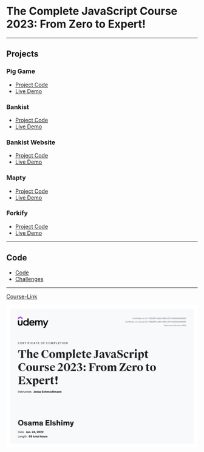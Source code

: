 # The Complete JavaScript Course 2023: From Zero to Expert!

---

## Projects

### Pig Game

- [Project Code](./Projects/01-Pig-Game/)
- [Live Demo]()

### Bankist

- [Project Code](./Projects/02-Bankist-app/)
- [Live Demo](https://bankist-osama-elshimy.netlify.app/)

### Bankist Website

- [Project Code](./Projects/03-Bankist-website/)
- [Live Demo](https://bankist-site-osama-elshimy.netlify.app/)

### Mapty

- [Project Code](./Projects/04-Mapty/)
- [Live Demo](https://mapty-osama-elshimy.netlify.app/)

### Forkify

- [Project Code](./Projects/05-Forkify/)
- [Live Demo](https://forkify-osama.netlify.app/)

---

## Code

- [Code](./Code)
- [Challenges](Code/Challenges/)

---

[Course-Link](https://www.udemy.com/course/the-complete-javascript-course/)<br>

![Certificate](./complete-javascript-course.jpg)
<br>
